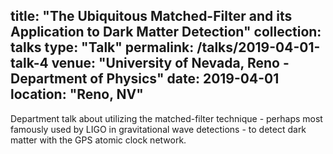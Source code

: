 title: "The Ubiquitous Matched-Filter and its Application to Dark Matter Detection"
collection: talks
type: "Talk"
permalink: /talks/2019-04-01-talk-4
venue: "University of Nevada, Reno - Department of Physics"
date: 2019-04-01
location: "Reno, NV"
---

Department talk about utilizing the matched-filter technique - perhaps most famously used by LIGO in gravitational wave detections - to detect dark matter with the GPS atomic clock network.